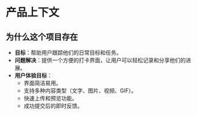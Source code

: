 # 产品上下文

## 为什么这个项目存在

- **目标**：帮助用户跟踪他们的日常目标和任务。
- **问题解决**：提供一个方便的打卡界面，让用户可以轻松记录和分享他们的进展。
- **用户体验目标**：
  - 界面简洁易用。
  - 支持多种内容类型（文字、图片、视频、GIF）。
  - 快速上传和预览功能。
  - 成功提交后的即时反馈。